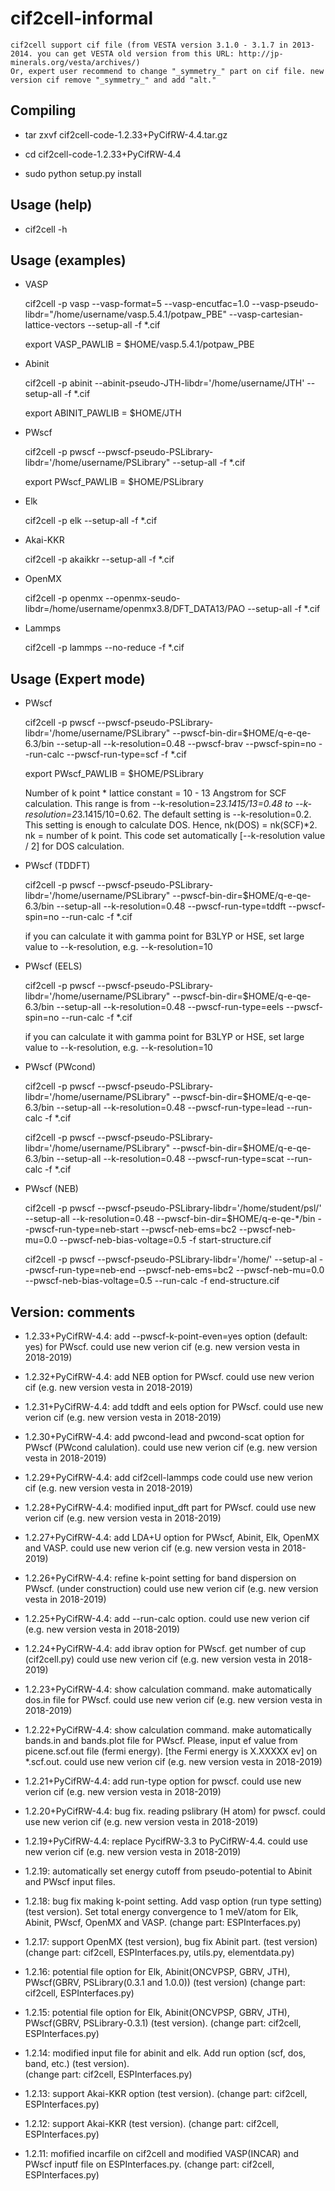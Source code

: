 cif2cell-informal
======

	cif2cell support cif file (from VESTA version 3.1.0 - 3.1.7 in 2013-2014. you can get VESTA old version from this URL: http://jp-minerals.org/vesta/archives/)
	Or, expert user recommend to change "_symmetry_" part on cif file. new version cif remove "_symmetry_" and add "alt."


## Compiling


*	tar zxvf cif2cell-code-1.2.33+PyCifRW-4.4.tar.gz


*	cd cif2cell-code-1.2.33+PyCifRW-4.4


*	sudo python setup.py install




## Usage (help)


*	cif2cell -h


## Usage (examples)


*	VASP


	cif2cell -p vasp --vasp-format=5 --vasp-encutfac=1.0 --vasp-pseudo-libdr="/home/username/vasp.5.4.1/potpaw_PBE" --vasp-cartesian-lattice-vectors --setup-all  -f *.cif


	export VASP_PAWLIB = $HOME/vasp.5.4.1/potpaw_PBE




*	Abinit


	cif2cell -p abinit --abinit-pseudo-JTH-libdr='/home/username/JTH' --setup-all -f *.cif



	export ABINIT_PAWLIB = $HOME/JTH




*	PWscf


	cif2cell -p pwscf --pwscf-pseudo-PSLibrary-libdr='/home/username/PSLibrary" --setup-all -f *.cif


	export PWscf_PAWLIB = $HOME/PSLibrary




*	Elk


	cif2cell -p elk --setup-all -f *.cif




*	Akai-KKR


	cif2cell -p akaikkr --setup-all -f *.cif




*	OpenMX


	cif2cell -p openmx --openmx-seudo-libdr=/home/username/openmx3.8/DFT_DATA13/PAO --setup-all -f *.cif




*	Lammps


	cif2cell -p lammps --no-reduce -f *.cif


## Usage (Expert mode)


*	PWscf


	cif2cell -p pwscf --pwscf-pseudo-PSLibrary-libdr='/home/username/PSLibrary" --pwscf-bin-dir=$HOME/q-e-qe-6.3/bin --setup-all --k-resolution=0.48 --pwscf-brav --pwscf-spin=no --run-calc --pwscf-run-type=scf -f *.cif


	export PWscf_PAWLIB = $HOME/PSLibrary


	Number of k point * lattice constant = 10 - 13 Angstrom for SCF calculation.  This range is from --k-resolution=2*3.1415/13=0.48 to --k-resolution=2*3.1415/10=0.62.  The default setting is --k-resolution=0.2. This setting is enough to calculate DOS. Hence, nk(DOS) = nk(SCF)*2. nk = number of k point.  This code set automatically [--k-resolution value / 2] for DOS calculation.


*	PWscf (TDDFT)


	cif2cell -p pwscf --pwscf-pseudo-PSLibrary-libdr='/home/username/PSLibrary" --pwscf-bin-dir=$HOME/q-e-qe-6.3/bin --setup-all --k-resolution=0.48 --pwscf-run-type=tddft --pwscf-spin=no --run-calc -f *.cif


	if you can calculate it with gamma point for B3LYP or HSE, set large value to --k-resolution, e.g. --k-resolution=10


*	PWscf (EELS)


	cif2cell -p pwscf --pwscf-pseudo-PSLibrary-libdr='/home/username/PSLibrary" --pwscf-bin-dir=$HOME/q-e-qe-6.3/bin --setup-all --k-resolution=0.48 --pwscf-run-type=eels --pwscf-spin=no --run-calc -f *.cif


	if you can calculate it with gamma point for B3LYP or HSE, set large value to --k-resolution, e.g. --k-resolution=10


*	PWscf (PWcond)


	cif2cell -p pwscf --pwscf-pseudo-PSLibrary-libdr='/home/username/PSLibrary" --pwscf-bin-dir=$HOME/q-e-qe-6.3/bin --setup-all --k-resolution=0.48 --pwscf-run-type=lead --run-calc -f *.cif


	cif2cell -p pwscf --pwscf-pseudo-PSLibrary-libdr='/home/username/PSLibrary" --pwscf-bin-dir=$HOME/q-e-qe-6.3/bin --setup-all --k-resolution=0.48 --pwscf-run-type=scat --run-calc -f *.cif


*	PWscf (NEB)


	cif2cell -p pwscf  --pwscf-pseudo-PSLibrary-libdr='/home/student/psl/' --setup-all --k-resolution=0.48 --pwscf-bin-dir=$HOME/q-e-qe-*/bin --pwscf-run-type=neb-start --pwscf-neb-ems=bc2 --pwscf-neb-mu=0.0 --pwscf-neb-bias-voltage=0.5 -f start-structure.cif


	cif2cell -p pwscf  --pwscf-pseudo-PSLibrary-libdr='/home/' --setup-al --pwscf-run-type=neb-end --pwscf-neb-ems=bc2 --pwscf-neb-mu=0.0 --pwscf-neb-bias-voltage=0.5 --run-calc -f end-structure.cif


## Version: comments


* 1.2.33+PyCifRW-4.4: add --pwscf-k-point-even=yes option (default: yes) for PWscf.
	could use new verion cif (e.g. new version vesta in 2018-2019)


* 1.2.32+PyCifRW-4.4: add NEB option for PWscf.
	could use new verion cif (e.g. new version vesta in 2018-2019)


* 1.2.31+PyCifRW-4.4: add tddft and eels option for PWscf.
	could use new verion cif (e.g. new version vesta in 2018-2019)


* 1.2.30+PyCifRW-4.4: add pwcond-lead and pwcond-scat option for PWscf (PWcond calulation).
	could use new verion cif (e.g. new version vesta in 2018-2019)


* 1.2.29+PyCifRW-4.4: add cif2cell-lammps code
	could use new verion cif (e.g. new version vesta in 2018-2019)


* 1.2.28+PyCifRW-4.4: modified input_dft part for PWscf.
	could use new verion cif (e.g. new version vesta in 2018-2019)


* 1.2.27+PyCifRW-4.4: add LDA+U option for PWscf, Abinit, Elk, OpenMX and VASP.
	could use new verion cif (e.g. new version vesta in 2018-2019)


* 1.2.26+PyCifRW-4.4: refine k-point setting for band dispersion on PWscf. (under construction)
	could use new verion cif (e.g. new version vesta in 2018-2019)


* 1.2.25+PyCifRW-4.4: add --run-calc option. 
	could use new verion cif (e.g. new version vesta in 2018-2019)


* 1.2.24+PyCifRW-4.4: add ibrav option for PWscf. get number of cup (cif2cell.py)
	could use new verion cif (e.g. new version vesta in 2018-2019)


* 1.2.23+PyCifRW-4.4: show calculation command. make automatically dos.in file for PWscf.
	could use new verion cif (e.g. new version vesta in 2018-2019)


* 1.2.22+PyCifRW-4.4: show calculation command. make automatically bands.in and bands.plot file for PWscf.
	Please, input ef value from picene.scf.out file (fermi energy). [the Fermi energy is     X.XXXXX ev] on *.scf.out.
	could use new verion cif (e.g. new version vesta in 2018-2019)


* 1.2.21+PyCifRW-4.4: add run-type option for pwscf.
	could use new verion cif (e.g. new version vesta in 2018-2019)


* 1.2.20+PyCifRW-4.4: bug fix. reading pslibrary (H atom) for pwscf.
	could use new verion cif (e.g. new version vesta in 2018-2019)


* 1.2.19+PyCifRW-4.4: replace PycifRW-3.3 to PyCifRW-4.4.
	could use new verion cif (e.g. new version vesta in 2018-2019)


* 1.2.19: automatically set energy cutoff from pseudo-potential to Abinit and PWscf input files.


* 1.2.18: bug fix making k-point setting.  Add vasp option (run type setting) (test version).
	Set total energy convergence to 1 meV/atom for Elk, Abinit, PWscf, OpenMX and VASP.
	(change part: ESPInterfaces.py)


* 1.2.17: support OpenMX (test version), bug fix Abinit part. (test version) 
	(change part: cif2cell, ESPInterfaces.py, utils.py, elementdata.py)


* 1.2.16: potential file option for Elk, Abinit(ONCVPSP, GBRV, JTH), PWscf(GBRV, PSLibrary(0.3.1 and 1.0.0)) (test version) 
	(change part: cif2cell, ESPInterfaces.py)


* 1.2.15: potential file option for Elk, Abinit(ONCVPSP, GBRV, JTH), PWscf(GBRV, PSLibrary-0.3.1) (test version). 
	(change part: cif2cell, ESPInterfaces.py)


* 1.2.14: modified input file for abinit and elk.  Add run option (scf, dos, band, etc.) (test version).  
	(change part: cif2cell, ESPInterfaces.py)


* 1.2.13: support Akai-KKR option (test version). 
	(change part: cif2cell, ESPInterfaces.py)


* 1.2.12: support Akai-KKR (test version). 
	(change part: cif2cell, ESPInterfaces.py)


* 1.2.11: mofified incarfile on cif2cell and modified VASP(INCAR) and PWscf inputf file on ESPInterfaces.py. 
	(change part: cif2cell, ESPInterfaces.py)


